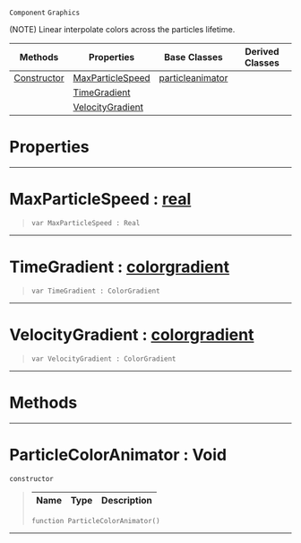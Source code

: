  `Component` `Graphics`



(NOTE) Linear interpolate colors across the particles lifetime.

|Methods|Properties|Base Classes|Derived Classes|
|---|---|---|---|
|[ Constructor](https://plasmaengine.github.io/PlasmaDocs/Plasma1/C++/code_reference/class_reference/particlecoloranimator.markdown#particlecoloranimator-vo)|[ MaxParticleSpeed](https://plasmaengine.github.io/PlasmaDocs/Plasma1/C++/code_reference/class_reference/particlecoloranimator.markdown#maxparticlespeed-plasma-en)|[particleanimator](https://plasmaengine.github.io/PlasmaDocs/Plasma1/C++/code_reference/class_reference/particleanimator.markdown)| |
| |[ TimeGradient](https://plasmaengine.github.io/PlasmaDocs/Plasma1/C++/code_reference/class_reference/particlecoloranimator.markdown#timegradient-plasma-engine)| | |
| |[ VelocityGradient](https://plasmaengine.github.io/PlasmaDocs/Plasma1/C++/code_reference/class_reference/particlecoloranimator.markdown#velocitygradient-plasma-en)| | |


 #  Properties


---  
 #  MaxParticleSpeed : [real](https://plasmaengine.github.io/PlasmaDocs/Plasma1/C++/code_reference/lightning_base_types/real.markdown)

> 
> ``` lang=cpp, name=Lightning
> var MaxParticleSpeed : Real


---  
 #  TimeGradient : [colorgradient](https://plasmaengine.github.io/PlasmaDocs/Plasma1/C++/code_reference/class_reference/colorgradient.markdown)

> 
> ``` lang=cpp, name=Lightning
> var TimeGradient : ColorGradient


---  
 #  VelocityGradient : [colorgradient](https://plasmaengine.github.io/PlasmaDocs/Plasma1/C++/code_reference/class_reference/colorgradient.markdown)

> 
> ``` lang=cpp, name=Lightning
> var VelocityGradient : ColorGradient


---  
 #  Methods


---  
 #  ParticleColorAnimator : Void

 `constructor`

> 
> |Name|Type|Description|
> |---|---|---|
> ``` lang=cpp, name=Lightning
> function ParticleColorAnimator()
> ``` 


---  
 

 